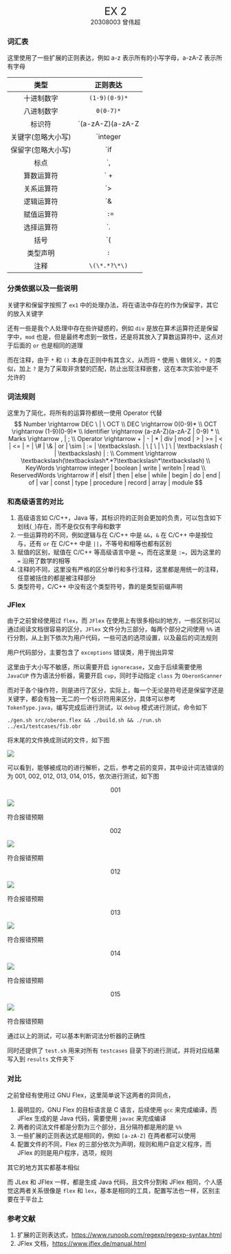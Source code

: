<center><font size=5>EX 2</font></center>
<center>20308003 曾伟超</center>

### 词汇表

这里使用了一些扩展的正则表达，例如 a-z 表示所有的小写字母，a-zA-Z 表示所有字母

|        类型        |                           正则表达                           |
| :----------------: | :----------------------------------------------------------: |
|     十进制数字     |                        `(1-9)(0-9)*`                         |
|     八进制数字     |                          `0(0-7)*`                           |
|       标识符       |                   `(a-zA-Z)(a-zA-Z|0-9)*`                    |
| 关键字(忽略大小写) |         `integer | boolean | write | writeln | read`         |
| 保留字(忽略大小写) | `if | elsif | then | else | while | begin | do | end | of | var | const | type | procedure | record | array | module` |
|     标点     |                  `, | ;`                   |
|     算数运算符     |                  ` + | - | \* | div | mod`                   |
|     关系运算符     |                  `> | >= | < | <= | = | #`                   |
|     逻辑运算符     |                         `& | or | ~`                         |
|     赋值运算符     |                            ` :=`                             |
|     选择运算符     |                         `\. | [ | ]`                         |
|        括号        |                           `( | )`                            |
|      类型声明      |                             `:`                              |
|        注释        |                        `\(\*.*?\*\)`                         |

### 分类依据以及一些说明

关键字和保留字按照了 `ex1` 中的处理办法，将在语法中存在的作为保留字，其它的放入关键字

还有一些是我个人处理中存在些许疑惑的，例如 `div` 是放在算术运算符还是保留字中，`mod` 也是，但是最终考虑到一致性，还是将其放入了算数运算符中，这点对于后面的 `or` 也是相同的道理

而在注释，由于 `*` 和 `()` 本身在正则中有其含义，从而将 `*` 使用 `\` 做转义，`*` 的类似，加上 `?` 是为了采取非贪婪的匹配，防止出现注释嵌套，这在本次实验中是不允许的

### 词法规则

这里为了简化，将所有的运算符都统一使用 Operator 代替
$$
Number \rightarrow  DEC \ | \ OCT \\
DEC \rightarrow  0(0-9)* \\
OCT \rightarrow  (1-9)(0-9)* \\
Identifier \rightarrow (a-zA-Z)(a-zA-Z | 0-9) * \\
Marks \rightarrow , | ; \\
Operator \rightarrow + | - | * | div | mod | > | >= | < | <= | = | \# | \& | or | \sim | := | \textbackslash. | \ [  \ | \ ] \ | \textbackslash ( | \textbackslash) | : \\
Comment \rightarrow \textbackslash(\textbackslash*.*?\textbackslash*\textbackslash) \\
KeyWords \rightarrow integer | boolean | write | writeln | read \\
ReservedWords \rightarrow if | elsif | then | else | while | begin | do | end | of | var | const | type | procedure | record | array | module
$$

### 和高级语言的对比

1. 高级语言如 C/C++，Java 等，其标识符的正则会更加的负责，可以包含如下划线(`_`)存在，而不是仅仅有字母和数字
2. 一些运算符的不同，例如逻辑与在 C/C++ 中是 `&&`，`&` 在 C/C++ 中是按位与，还有 `or` 在 C/C++ 中是 `||`，不等号和相等也都有区别
3. 赋值的区别，赋值在 C/C++ 等高级语言中是 `=`，而在这里是 `:=`，因为这里的 `=` 沿用了数学的相等
4. 注释的不同，这里没有严格的区分单行和多行注释，这里都是用统一的注释，任意被括住的都是被注释部分
5. 类型符号，C/C++ 中没有这个类型符号，靠的是类型前缀声明

### JFlex

由于之前曾经使用过 `flex`，而 `JFlex` 在使用上有很多相似的地方，一些区别可以通过阅读文档很容易的区分，`JFlex` 文件分为三部分，每两个部分之间使用 `%%` 进行分割，从上到下依次为用户代码，一些可选的选项设置，以及最后的词法规则

用户代码部分，主要包含了 `exceptions` 错误类，用于抛出异常

这里由于大小写不敏感，所以需要开启 `ignorecase`，又由于后续需要使用 `JavaCUP` 作为语法分析器，需要开启 `cup`，同时手动指定 `class` 为 `OberonScanner`

而对于各个操作符，则是进行了区分，实际上，每一个无论是符号还是保留字还是关键字，都会有独一无二的一个标识符用来区分，具体可以参考 `TokenType.java`，编写完成后进行测试，以 `debug` 模式进行测试，命令如下

```shell
./gen.sh src/oberon.flex && ./build.sh && ./run.sh ../ex1/testcases/fib.obr
```

将末尾的文件换成测试的文件，如下图

![](./img/1.png)

可以看到，能够被成功的进行解析，之后，参考之前的变异，其中设计词法错误的为 001, 002, 012, 013, 014, 015，依次进行测试，如下图

<center>001</center>

![](./img/2.png)

符合报错预期

<center>002</center>

![](./img/3.png)

符合报错预期

<center>012</center>

![](./img/4.png)

符合报错预期

<center>013</center>

![](./img/5.png)

符合报错预期

<center>014</center>

![](./img/6.png)

符合报错预期

<center>015</center>

![](./img/7.png)

符合报错预期

通过以上的测试，可以基本判断词法分析器的正确性

同时还提供了 `test.sh` 用来对所有 `testcases` 目录下的进行测试，并将对应结果写入到 `results` 文件夹下

### 对比

之前曾经有使用过 GNU Flex，这里简单说下这两者的异同点，

1. 最明显的，GNU Flex 的目标语言是 C 语言，后续使用 `gcc` 来完成编译，而 JFlex 生成的是 Java 代码，需要使用 `javac` 来完成编译
2. 两者的词法文件都是分割为三个部分，且分隔符都是用的是 `%%`
3. 一些扩展的正则表达式是相同的，例如 `[a-zA-Z]` 在两者都可以使用
4. 配置文件的不同，Flex 的三部分依次为声明，规则和用户自定义程序，而 JFlex 的则是用户程序，选项，规则

其它的地方其实都基本相似

而 JLex 和 JFlex 一样，都是生成 Java 代码，且文件分割和 JFlex 相同，个人感觉这两者关系很像是 `flex` 和 `lex`，基本是相同的工具，配置写法也一样，区别主要在于平台上

### 参考文献

1. 扩展的正则表达式，https://www.runoob.com/regexp/regexp-syntax.html
1. JFlex 文档，https://www.jflex.de/manual.html
